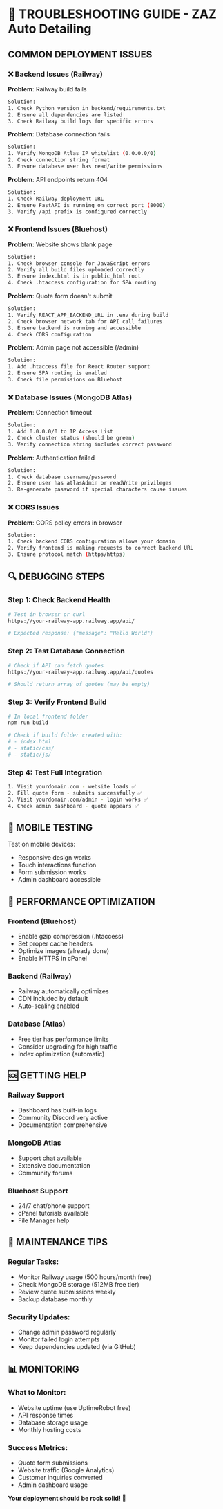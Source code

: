 # 🔧 TROUBLESHOOTING GUIDE - ZAZ Auto Detailing

## **COMMON DEPLOYMENT ISSUES**

### **❌ Backend Issues (Railway)**

**Problem**: Railway build fails
```bash
Solution:
1. Check Python version in backend/requirements.txt
2. Ensure all dependencies are listed
3. Check Railway build logs for specific errors
```

**Problem**: Database connection fails
```bash
Solution:
1. Verify MongoDB Atlas IP whitelist (0.0.0.0/0)
2. Check connection string format
3. Ensure database user has read/write permissions
```

**Problem**: API endpoints return 404
```bash
Solution:
1. Check Railway deployment URL
2. Ensure FastAPI is running on correct port (8000)
3. Verify /api prefix is configured correctly
```

### **❌ Frontend Issues (Bluehost)**

**Problem**: Website shows blank page
```bash
Solution:
1. Check browser console for JavaScript errors
2. Verify all build files uploaded correctly
3. Ensure index.html is in public_html root
4. Check .htaccess configuration for SPA routing
```

**Problem**: Quote form doesn't submit
```bash
Solution:
1. Verify REACT_APP_BACKEND_URL in .env during build
2. Check browser network tab for API call failures  
3. Ensure backend is running and accessible
4. Check CORS configuration
```

**Problem**: Admin page not accessible (/admin)
```bash
Solution:
1. Add .htaccess file for React Router support
2. Ensure SPA routing is enabled
3. Check file permissions on Bluehost
```

### **❌ Database Issues (MongoDB Atlas)**

**Problem**: Connection timeout
```bash
Solution:
1. Add 0.0.0.0/0 to IP Access List
2. Check cluster status (should be green)
3. Verify connection string includes correct password
```

**Problem**: Authentication failed
```bash
Solution:
1. Check database username/password
2. Ensure user has atlasAdmin or readWrite privileges
3. Re-generate password if special characters cause issues
```

### **❌ CORS Issues**

**Problem**: CORS policy errors in browser
```bash
Solution:
1. Check backend CORS configuration allows your domain
2. Verify frontend is making requests to correct backend URL
3. Ensure protocol match (https/https)
```

## **🔍 DEBUGGING STEPS**

### **Step 1: Check Backend Health**
```bash
# Test in browser or curl
https://your-railway-app.railway.app/api/

# Expected response: {"message": "Hello World"}
```

### **Step 2: Test Database Connection**
```bash
# Check if API can fetch quotes
https://your-railway-app.railway.app/api/quotes

# Should return array of quotes (may be empty)
```

### **Step 3: Verify Frontend Build**
```bash
# In local frontend folder
npm run build

# Check if build folder created with:
# - index.html
# - static/css/
# - static/js/
```

### **Step 4: Test Full Integration**
```bash
1. Visit yourdomain.com - website loads ✅
2. Fill quote form - submits successfully ✅  
3. Visit yourdomain.com/admin - login works ✅
4. Check admin dashboard - quote appears ✅
```

## **📱 MOBILE TESTING**

Test on mobile devices:
- Responsive design works
- Touch interactions function
- Form submission works
- Admin dashboard accessible

## **🚀 PERFORMANCE OPTIMIZATION**

### **Frontend (Bluehost)**
- Enable gzip compression (.htaccess)
- Set proper cache headers
- Optimize images (already done)
- Enable HTTPS in cPanel

### **Backend (Railway)**  
- Railway automatically optimizes
- CDN included by default
- Auto-scaling enabled

### **Database (Atlas)**
- Free tier has performance limits
- Consider upgrading for high traffic
- Index optimization (automatic)

## **🆘 GETTING HELP**

### **Railway Support**
- Dashboard has built-in logs
- Community Discord very active
- Documentation comprehensive

### **MongoDB Atlas**
- Support chat available
- Extensive documentation  
- Community forums

### **Bluehost Support**
- 24/7 chat/phone support
- cPanel tutorials available
- File Manager help

## **🔧 MAINTENANCE TIPS**

### **Regular Tasks:**
- Monitor Railway usage (500 hours/month free)
- Check MongoDB storage (512MB free tier)
- Review quote submissions weekly
- Backup database monthly

### **Security Updates:**
- Change admin password regularly
- Monitor failed login attempts
- Keep dependencies updated (via GitHub)

## **📊 MONITORING**

### **What to Monitor:**
- Website uptime (use UptimeRobot free)
- API response times
- Database storage usage
- Monthly hosting costs

### **Success Metrics:**
- Quote form submissions
- Website traffic (Google Analytics)
- Customer inquiries converted
- Admin dashboard usage

**Your deployment should be rock solid! 💪**